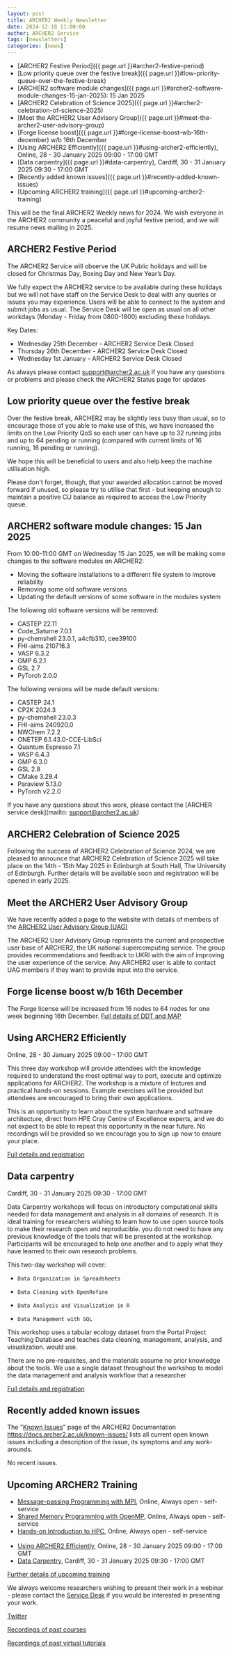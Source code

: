 ```yaml
---
layout: post
title: ARCHER2 Weekly Newsletter
date: 2024-12-18 11:00:00
author: ARCHER2 Service
tags: [newsletters] 
categories: [news]
---
```


- [ARCHER2 Festive Period]({{ page.url }}#archer2-festive-period)
- [Low priority queue over the festive break]({{ page.url }}#low-priority-queue-over-the-festive-break)
- [ARCHER2 software module changes]({{ page.url }}#archer2-software-module-changes-15-jan-2025): 15 Jan 2025
- [ARCHER2 Celebration of Science 2025]({{ page.url }}#archer2-celebration-of-science-2025)
- [Meet the ARCHER2 User Advisory Group]({{ page.url }}#meet-the-archer2-user-advisory-group)
- [Forge license boost]({{ page.url }}#forge-license-boost-wb-16th-december) w/b 16th December
- [Using ARCHER2 Efficiently]({{ page.url }}#using-archer2-efficiently), Online, 28 - 30 January 2025 09:00 - 17:00 GMT
- [Data carpentry]({{ page.url }}#data-carpentry), Cardiff, 30 - 31 January 2025 09:30 - 17:00 GMT
- [Recently added known issues]({{ page.url }}#recently-added-known-issues)
- [Upcoming ARCHER2 training]({{ page.url }}#upcoming-archer2-training)  


This will be the final ARCHER2 Weekly news for 2024.  We wish everyone in the ARCHER2 community a peaceful and joyful festive period, and we will resume news mailing in 2025.

<!--more-->


## ARCHER2 Festive Period

The ARCHER2 Service will observe the UK Public holidays and will be closed for Christmas Day, Boxing Day and New Year’s Day.

We fully expect the ARCHER2 service to be available during these holidays but we will not have staff on the Service Desk to deal with any queries or issues you may experience. Users will be able to connect to the system and submit jobs as usual. The Service Desk will be open as usual on all other workdays (Monday - Friday from 0800-1800) excluding these holidays.

Key Dates:

-   Wednesday 25th December - ARCHER2 Service Desk Closed
-    Thursday 26th December - ARCHER2 Service Desk Closed
-   Wednesday 1st January - ARCHER2 Service Desk Closed

As always please contact support@archer2.ac.uk if you have any questions or problems and please check the ARCHER2 Status page for updates
	

## Low priority queue over the festive break


Over the festive break, ARCHER2 may be slightly less busy than usual, so to encourage those of you able to make use of this, we have increased the limits on the Low Priority QoS so each user can have up to 32 running jobs and up to 64 pending or running (compared with current limits of 16 running, 16 pending or running).

We hope this will be beneficial to users and also help keep the machine utilisation high.

Please don't forget, though, that your awarded allocation cannot be moved forward if unused, so please try to utilise that first - but keeping enough to maintain a positive CU balance as required to access the Low Priority queue.


## ARCHER2 software module changes: 15 Jan 2025

From 10:00-11:00 GMT on Wednesday 15 Jan 2025, we will be making some changes to the software modules on ARCHER2:

- Moving the software installations to a different file system to improve reliability
- Removing some old software versions
- Updating the default versions of some software in the modules system

The following old software versions will be removed:

- CASTEP 22.11
- Code_Saturne 7.0.1
- py-chemshell 23.0.1, a4cfb310, cee39100
- FHI-aims 210716.3
- VASP 6.3.2
- GMP 6.2.1
- GSL 2.7
- PyTorch 2.0.0

The following versions will be made default versions:

- CASTEP 24.1
- CP2K 2024.3
- py-chemshell 23.0.3
- FHI-aims 240920.0
- NWChem 7.2.2
- ONETEP 6.1.43.0-CCE-LibSci
- Quantum Espresso 7.1
- VASP 6.4.3
- GMP 6.3.0
- GSL 2.8
- CMake 3.29.4
- Paraview 5.13.0
- PyTorch v2.2.0

If you have any questions about this work, please contact the [ARCHER service desk](mailto: support@archer2.ac.uk)

	
## ARCHER2 Celebration of Science 2025

Following the success of ARCHER2 Celebration of Science 2024, we are pleased to announce that ARCHER2 Celebration of Science 2025 will take place on the 14th - 15th May 2025 in Edinburgh at South Hall, The University of Edinburgh. Further details will be available soon and registration will be opened in early 2025. 
	

## Meet the ARCHER2 User Advisory Group

We have recently added a page to the website with details of members of the [ARCHER2 User Advisory Group (UAG)](https://www.archer2.ac.uk/about/uag/)
 
The ARCHER2 User Advisory Group represents the current and prospective user base of ARCHER2, the UK national supercomputing service. The group provides recommendations and feedback to UKRI with the aim of improving the user experience of the service. Any ARCHER2 user is able to contact UAG members if they want to provide input into the service.


## Forge license boost w/b 16th December

The Forge license will be increased from 16 nodes to 64 nodes for one week beginning 16th December. [Full details of DDT and MAP]( https://docs.archer2.ac.uk/data-tools/forge/)


## Using ARCHER2 Efficiently

Online, 28 - 30 January 2025 09:00 - 17:00 GMT 

This three day workshop will provide attendees with the knowledge required to understand the most optimal way to port, execute and optimize applications for ARCHER2. The workshop is a mixture of lectures and practical hands-on sessions. Example exercises will be provided but attendees are encouraged to bring their own applications.

This is an opportunity to learn about the system hardware and software architecture, direct from HPE Cray Centre of Excellence experts, and we do not expect to be able to repeat this opportunity in the near future. No recordings will be provided so we encourage you to sign up now to ensure your place.

[Full details and registration]( https://www.archer2.ac.uk/training/#upcoming-training)



## Data carpentry

Cardiff, 30 - 31 January 2025 09:30 - 17:00 GMT

Data Carpentry workshops will focus on introductory computational skills needed for data management and analysis in all domains of research. It is ideal training for researchers wishing to learn how to use open source tools to make their research open and reproducible. you do not need to have any previous knowledge of the tools that will be presented at the workshop. Participants will be encouraged to help one another and to apply what they have learned to their own research problems.

This two-day workshop will cover:

-     Data Organization in Spreadsheets
-     Data Cleaning with OpenRefine
-     Data Analysis and Visualization in R
-     Data Management with SQL

This workshop uses a tabular ecology dataset from the Portal Project Teaching Database and teaches data cleaning, management, analysis, and visualization. would use.

There are no pre-requisites, and the materials assume no prior knowledge about the tools. We use a single dataset throughout the workshop to model the data management and analysis workflow that a researcher

[Full details and registration]( https://www.archer2.ac.uk/training/#upcoming-training)


## Recently added known issues
 
The "[Known Issues](https://docs.archer2.ac.uk/known-issues/)" page of the ARCHER2 Documentation
<https://docs.archer2.ac.uk/known-issues/>
lists all current open known issues including a description of the issue, its symptoms and any work-arounds.

No recent issues.


## Upcoming ARCHER2 Training

- [Message-passing Programming with MPI](https://www.archer2.ac.uk/training/courses/210000-mpi-self-service/), Online, Always open - self-service  
- [Shared Memory Programming with OpenMP](https://www.archer2.ac.uk/training/courses/210000-openmp-self-service/), Online, Always open - self-service 
- [Hands-on Introduction to HPC](https://www.archer2.ac.uk/training/courses/240000-intro-hpc-self-service/), Online, Always open - self-service     <br><br>
- [Using ARCHER2 Efficiently](https://www.archer2.ac.uk/training/courses/250128-hpe-archer2/), Online, 28 - 30 January 2025 09:00 - 17:00 GMT 
- [Data Carpentry](https://www.archer2.ac.uk/training/courses/250130-data-carpentry/), Cardiff, 30 - 31 January 2025 09:30 - 17:00 GMT

[Further details of upcoming training](https://www.archer2.ac.uk/training/#upcoming-training)

We always welcome researchers wishing to present their work in a webinar - please contact the [Service Desk](https://www.archer2.ac.uk/support-access/servicedesk.html) if you would be interested in presenting your work.

[Twitter](https://twitter.com/ARCHER2_HPC)

[Recordings of past courses](https://www.archer2.ac.uk/training/materials/)

[Recordings of past virtual tutorials](https://www.archer2.ac.uk/training/materials/webinars)
